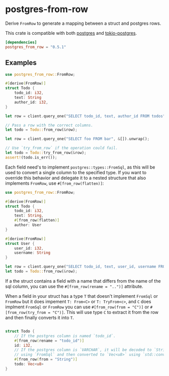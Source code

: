 # postgres-from-row

Derive `FromRow` to generate a mapping between a struct and postgres rows.

This crate is compatible with both [postgres](<https://docs.rs/postgres>) and [tokio-postgres](<https://docs.rs/tokio-postgres>).

```toml
[dependencies]
postgres_from_row = "0.5.1"
```

## Examples
```rust
use postgres_from_row::FromRow;

#[derive(FromRow)]
struct Todo {
    todo_id: i32,
    text: String
    author_id: i32,
}

let row = client.query_one("SELECT todo_id, text, author_id FROM todos", &[]).unwrap();

// Pass a row with the correct columns.
let todo = Todo::from_row(&row);

let row = client.query_one("SELECT foo FROM bar", &[]).unwrap();

// Use `try_from_row` if the operation could fail.
let todo = Todo::try_from_row(&row);
assert!(todo.is_err());
```

Each field need's to implement `postgres::types::FromSql`, as this will be used to convert a
single column to the specified type. If you want to override this behavior and delegate it to a
nested structure that also implements `FromRow`, use `#[from_row(flatten)]`:

```rust
use postgres_from_row::FromRow;

#[derive(FromRow)]
struct Todo {
    todo_id: i32,
    text: String,
    #[from_row(flatten)]
    author: User
}

#[derive(FromRow)]
struct User {
    user_id: i32,
    username: String
}

let row = client.query_one("SELECT todo_id, text, user_id, username FROM todos t, users u WHERE t.author_id = u.user_id", &[]).unwrap();
let todo = Todo::from_row(&row);
```

If a the struct contains a field with a name that differs from the name of the sql column, you can use the `#[from_row(rename = "..")]` attribute. 

When a field in your struct has a type `T` that doesn't implement `FromSql` or `FromRow` but 
it does impement `T: From<C>` or `T: TryFrom<c>`, and `C` does implment `FromSql` or `FromRow` 
you can use `#[from_row(from = "C")]` or `#[from_row(try_from = "C")]`. This will use type `C` to extract it from the row and 
then finally converts it into `T`. 

```rust

struct Todo {
    // If the postgres column is named `todo_id`.
    #[from_row(rename = "todo_id")]
    id: i32,
    // If the postgres column is `VARCHAR`, it will be decoded to `String`,
    // using `FromSql` and then converted to `Vec<u8>` using `std::convert::From`.
    #[from_row(from = "String")]
    todo: Vec<u8>
}

```


